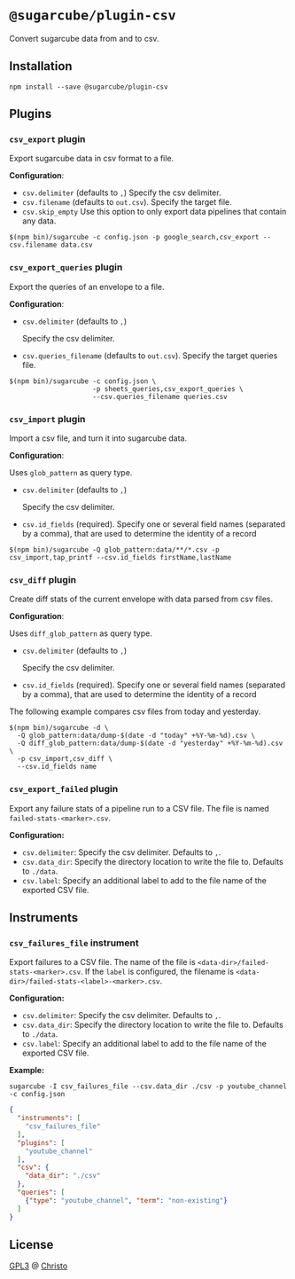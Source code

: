 # `@sugarcube/plugin-csv`

Convert sugarcube data from and to csv.

## Installation

```
npm install --save @sugarcube/plugin-csv
```

## Plugins

### `csv_export` plugin

Export sugarcube data in csv format to a file.

**Configuration**:

- `csv.delimiter` (defaults to `,`) Specify the csv delimiter.
- `csv.filename` (defaults to `out.csv`). Specify the target file.
- `csv.skip_empty` Use this option to only export data pipelines that contain
  any data.

```
$(npm bin)/sugarcube -c config.json -p google_search,csv_export --csv.filename data.csv
```

### `csv_export_queries` plugin

Export the queries of an envelope to a file.

**Configuration**:

- `csv.delimiter` (defaults to `,`)

  Specify the csv delimiter.

- `csv.queries_filename` (defaults to `out.csv`). Specify the target queries file.

```
$(npm bin)/sugarcube -c config.json \
                     -p sheets_queries,csv_export_queries \
                     --csv.queries_filename queries.csv
```

### `csv_import` plugin

Import a csv file, and turn it into sugarcube data.

**Configuration**:

Uses `glob_pattern` as query type.

- `csv.delimiter` (defaults to `,`)

  Specify the csv delimiter.

- `csv.id_fields` (required). Specify one or several field names (separated by
  a comma), that are used to determine the identity of a record

```
$(npm bin)/sugarcube -Q glob_pattern:data/**/*.csv -p csv_import,tap_printf --csv.id_fields firstName,lastName
```

### `csv_diff` plugin

Create diff stats of the current envelope with data parsed from csv files.

**Configuration**:

Uses `diff_glob_pattern` as query type.

- `csv.delimiter` (defaults to `,`)

  Specify the csv delimiter.

- `csv.id_fields` (required). Specify one or several field names (separated by
  a comma), that are used to determine the identity of a record

The following example compares csv files from today and yesterday.

```
$(npm bin)/sugarcube -d \
  -Q glob_pattern:data/dump-$(date -d "today" +%Y-%m-%d).csv \
  -Q diff_glob_pattern:data/dump-$(date -d "yesterday" +%Y-%m-%d).csv \
  -p csv_import,csv_diff \
  --csv.id_fields name
```

### `csv_export_failed` plugin

Export any failure stats of a pipeline run to a CSV file. The file is named `failed-stats-<marker>.csv`.

**Configuration:**

- `csv.delimiter`: Specify the csv delimiter. Defaults to `,`.
- `csv.data_dir`: Specify the directory location to write the file to. Defaults to `./data`.
- `csv.label`: Specify an additional label to add to the file name of the exported CSV file.

## Instruments

### `csv_failures_file` instrument

Export failures to a CSV file. The name of the file is `<data-dir>/failed-stats-<marker>.csv`. If the `label` is configured, the filename is `<data-dir>/failed-stats-<label>-<marker>.csv`.

**Configuration:**

- `csv.delimiter`: Specify the csv delimiter. Defaults to `,`.
- `csv.data_dir`: Specify the directory location to write the file to. Defaults to `./data`.
- `csv.label`: Specify an additional label to add to the file name of the exported CSV file.

**Example:**

```
sugarcube -I csv_failures_file --csv.data_dir ./csv -p youtube_channel -c config.json
```

```json
{
  "instruments": [
    "csv_failures_file"
  ],
  "plugins": [
    "youtube_channel"
  ],
  "csv": {
    "data_dir": "./csv"
  },
  "queries": [
    {"type": "youtube_channel", "term": "non-existing"}
  ]
}
```

## License

[GPL3](./LICENSE) @ [Christo](christo@cryptodrunks.net)
